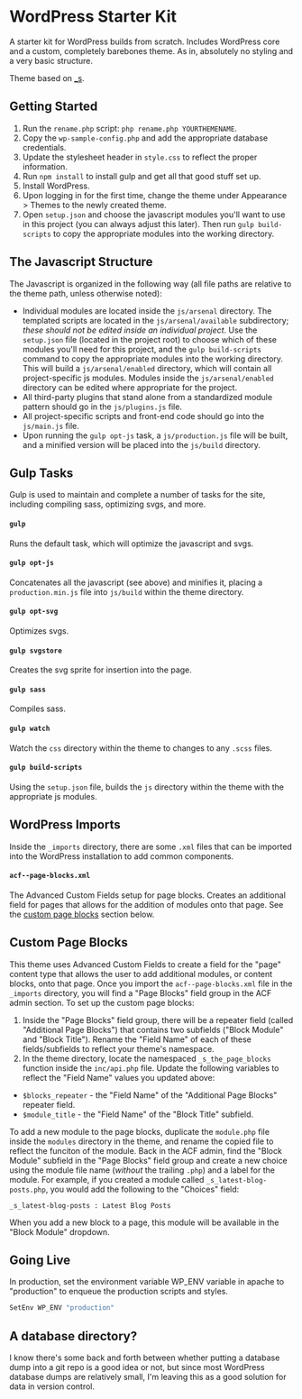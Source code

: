 WordPress Starter Kit
=====================

A starter kit for WordPress builds from scratch. Includes WordPress core and a custom, completely barebones theme. As in, absolutely no styling and a very basic structure.

Theme based on [_s](https://github.com/Automattic/_s/).

Getting Started
---------------
1. Run the `rename.php` script: `php rename.php YOURTHEMENAME`.
1. Copy the `wp-sample-config.php` and add the appropriate database credentials.
1. Update the stylesheet header in `style.css` to reflect the proper information.
1. Run `npm install` to install gulp and get all that good stuff set up.
1. Install WordPress.
1. Upon logging in for the first time, change the theme under Appearance > Themes to the newly created theme.
1. Open `setup.json` and choose the javascript modules you'll want to use in this project (you can always adjust this later). Then run `gulp build-scripts` to copy the appropriate modules into the working directory.


The Javascript Structure
------------------------

The Javascript is organized in the following way (all file paths are relative to the theme path, unless otherwise noted):

* Individual modules are located inside the `js/arsenal` directory. The templated scripts are located in the `js/arsenal/available` subdirectory; *these should not be edited inside an individual project*. Use the `setup.json` file (located in the project root) to choose which of these modules you'll need for this project, and the `gulp build-scripts` command to copy the appropriate modules into the working directory. This will build a `js/arsenal/enabled` directory, which will contain all project-specific js modules. Modules inside the `js/arsenal/enabled` directory can be edited where appropriate for the project.
* All third-party plugins that stand alone from a standardized module pattern should go in the `js/plugins.js` file.
* All project-specific scripts and front-end code should go into the `js/main.js` file.
* Upon running the `gulp opt-js` task, a `js/production.js` file will be built, and a minified version will be placed into the `js/build` directory.


Gulp Tasks
----------

Gulp is used to maintain and complete a number of tasks for the site, including compiling sass, optimizing svgs, and more.

#### `gulp`
Runs the default task, which will optimize the javascript and svgs.

#### `gulp opt-js`
Concatenates all the javascript (see above) and minifies it, placing a `production.min.js` file into `js/build` within the theme directory.

#### `gulp opt-svg`
Optimizes svgs.

#### `gulp svgstore`
Creates the svg sprite for insertion into the page.

#### `gulp sass`
Compiles sass.

#### `gulp watch`
Watch the `css` directory within the theme to changes to any `.scss` files.

#### `gulp build-scripts`
Using the `setup.json` file, builds the `js` directory within the theme with the appropriate js modules.


WordPress Imports
-----------------
Inside the `_imports` directory, there are some `.xml` files that can be imported into the WordPress installation to add common components.

#### `acf--page-blocks.xml`
The Advanced Custom Fields setup for page blocks. Creates an additional field for pages that allows for the addition of modules onto that page. See the [custom page blocks](#custom-page-blocks) section below.


Custom Page Blocks
------------------
This theme uses Advanced Custom Fields to create a field for the "page" content type that allows the user to add additional modules, or content blocks, onto that page. Once you import the `acf--page-blocks.xml` file in the `_imports` directory, you will find a "Page Blocks" field group in the ACF admin section. To set up the custom page blocks:

1. Inside the "Page Blocks" field group, there will be a repeater field (called "Additional Page Blocks") that contains two subfields ("Block Module" and "Block Title"). Rename the "Field Name" of each of these fields/subfields to reflect your theme's namespace.
1. In the theme directory, locate the namespaced `_s_the_page_blocks` function inside the `inc/api.php` file. Update the following variables to reflect the "Field Name" values you updated above:
  * `$blocks_repeater` - the "Field Name" of the "Additional Page Blocks" repeater field.
  * `$module_title` - the "Field Name" of the "Block Title" subfield.

To add a new module to the page blocks, duplicate the `module.php` file inside the `modules` directory in the theme, and rename the copied file to reflect the funciton of the module. Back in the ACF admin, find the "Block Module" subfield in the "Page Blocks" field group and create a new choice using the module file name (*without* the trailing `.php`) and a label for the module. For example, if you created a module called `_s_latest-blog-posts.php`, you would add the following to the "Choices" field:

`_s_latest-blog-posts : Latest Blog Posts`

When you add a new block to a page, this module will be available in the "Block Module" dropdown.


Going Live
----------

In production, set the environment variable WP_ENV variable in apache to "production" to enqueue the production scripts and styles.

```sh
SetEnv WP_ENV "production"
```


A database directory?
---------------------

I know there's some back and forth between whether putting a database dump into a git repo is a good idea or not, but since most WordPress database dumps are relatively small, I'm leaving this as a good solution for data in version control.

